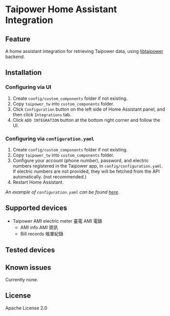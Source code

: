 # Taipower Home Assistant Integration

## Feature
A home assistant integration for retrieving Taipower data, using [libtaipower](https://github.com/qqaatw/libtaipower) backend.

## Installation

### Configuring via UI

1. Create `config/custom_components` folder if not existing.
2. Copy `taipower_tw` into `custom_components` folder.
3. Click `Configuration` button on the left side of Home Assistant panel, and then click `Integrations` tab.
4. Click `ADD INTEGRATION` button at the bottom right corner and follow the UI.

### Configuring via `configuration.yaml`

1. Create `config/custom_components` folder if not existing.
2. Copy `taipower_tw` into `custom_components` folder.
3. Configure your account (phone number), password, and electric numbers registered in the Taipower app, in `config/configuration.yaml`. If electric numbers are not provided, they will be fetched from the API automatically. (not recommended.)
4. Restart Home Assistant.

*An example of `configuration.yaml` can be found [here](configuration.yaml).*

## Supported devices

- Taipower AMI electric meter 臺電 AMI 電錶
  - AMI info AMI 資訊
  - Bill records 帳單紀錄

## Tested devices


## Known issues

Currently none.

## License

Apache License 2.0
